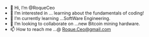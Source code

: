 - 👋 Hi, I’m @RoqueCeo
- 👀 I’m interested in ... learning about the fundamentals of coding!
- 🌱 I’m currently learning ...SoftWare Engineering.
- 💞️ I’m looking to collaborate on ...new Bitcoin mining hardware.
- 📫 How to reach me ...@ Roque.Ceo@gmail.com

<!---
RoqueCeo/RoqueCeo is a ✨ special ✨ repository because its `README.md` (this file) appears on your GitHub profile.
You can click the Preview link to take a look at your changes.
--->
